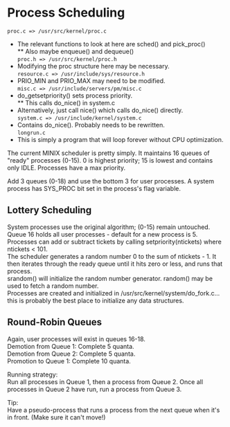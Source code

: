 Process Scheduling
==================

`proc.c => /usr/src/kernel/proc.c`  
* The relevant functions to look at here are sched() and pick_proc()  
** Also maybe enqueue() and dequeue()  
`proc.h => /usr/src/kernel/proc.h`  
* Modifying the proc structure here may be necessary.  
`resource.c => /usr/include/sys/resource.h`  
* PRIO_MIN and PRIO_MAX may need to be modified.  
`misc.c => /usr/include/servers/pm/misc.c`  
* do_getsetpriority() sets process priority.  
**  This calls do_nice() in system.c  
* Alternatively, just call nice() which calls do_nice() directly.  
`system.c => /usr/include/kernel/system.c`  
* Contains do_nice(). Probably needs to be rewritten.  
`longrun.c`  
* This is simply a program that will loop forever without CPU optimization.  

The current MINIX scheduler is pretty simply. It maintains 16 queues of "ready" processes (0-15). 0 is highest priority; 15 is lowest and contains only IDLE. Processes have a max priority.

Add 3 queues (0-18) and use the bottom 3 for user processes.
   A system process has SYS_PROC bit set in the process's flag variable.


Lottery Scheduling
------------------
System processes use the original algorithm; (0-15) remain untouched.  
Queue 16 holds all user processes - default for a new process is 5. Processes can add or subtract tickets by calling setpriority(ntickets) where ntickets < 101.  
The scheduler generates a random number 0 to the sum of ntickets - 1. It then iterates through the ready queue until it hits zero or less, and runs that process.  
srandom() will initialize the random number generator. random() may be used to fetch a random number.  
Processes are created and initialized in /usr/src/kernel/system/do_fork.c... this is probably the best place to initialize any data structures.  


Round-Robin Queues
------------------
Again, user processes will exist in queues 16-18.  
Demotion from Queue 1: Complete 5 quanta.  
Demotion from Queue 2: Complete 5 quanta.  
Promotion to  Queue 1: Complete 10 quanta.  

Running strategy:  
Run all processes in Queue 1, then a process from Queue 2. Once all processes in Queue 2 have run, run a process from Queue 3.

Tip:  
Have a pseudo-process that runs a process from the next queue when it's in front. (Make sure it can't move!)
